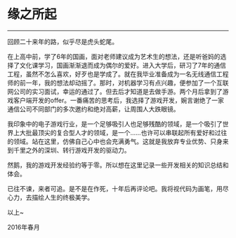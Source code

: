 # 缘之所起



---

回顾二十来年的路，似乎尽是虎头蛇尾。

在上高中前，学了6年的国画，面对老师建议成为艺术生的想法，还是听爸妈的选择了文化课学习，国画渐渐退而成为偶尔的爱好。进入大学后，研习了7年的通信工程，虽然不怎么喜欢，好歹也是学成了。就在我毕业准备成为一名无线通信工程师的前一年，我的想法却动摇了。那时，对机器学习有点兴趣，便参加了一个互联网公司的实习面试，幸运的通过了。但去后才知道是去做手游。两个月后拿到了游戏客户端开发的offer。一番痛苦的思考后，我选择了游戏开发，婉言谢绝了一家通信公司不同部门的多次邀约和绝对高薪，让周围人大跌眼镜。


我印象中的电子游戏行业，是一个足够吸引人也足够残酷的领域，是一个吸引了世界上大批最顶尖的复合型人才的领域，是一个……也许可以串联起所有爱好和过往的领域。站在这里，仿佛自己心中也会充满勇气。这就是我放弃专业优势、只身来到千里之外的深圳、转行游戏开发的驱动力。


然鹅，我的游戏开发经验约等于零。所以想在这里记录一些开发相关的知识总结和体会。


已往不谏，来者可追。是不是在作死，十年后再评论吧。我将视代码为画笔，用尽心力，去描绘人生的终极美学。

以上~

2016年春月